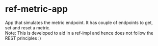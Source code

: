 # ref-metric-app
App that simulates the metric endpoint. It has couple of endpoints to get, set and reset a metric.
<br>
Note: This is developed to aid in a ref-impl and hence does not follow the REST principles :)
